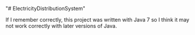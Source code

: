 "# ElectricityDistributionSystem" 

If I remember correctly, this project was written with Java 7 so I think it may not work correctly with later versions of Java.
